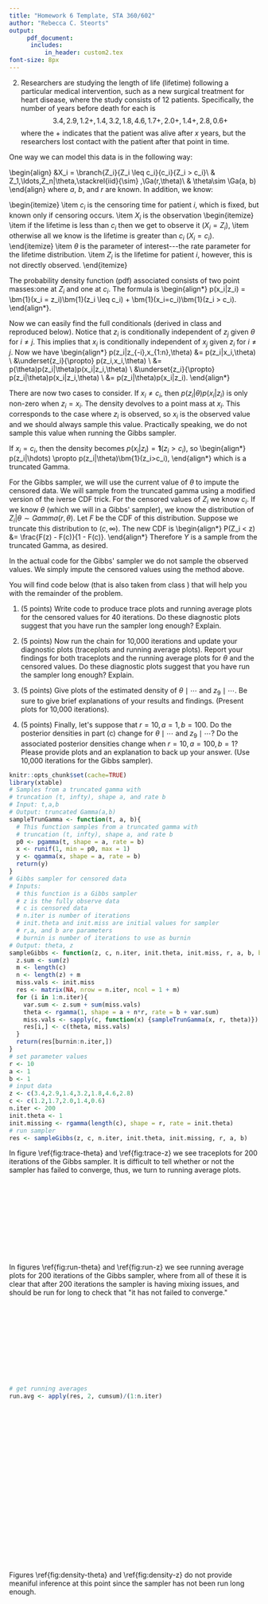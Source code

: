 ```yaml
---
title: "Homework 6 Template, STA 360/602"
author: "Rebecca C. Steorts"
output:
     pdf_document:
      includes:
          in_header: custom2.tex
font-size: 8px
---
```



2. Researchers are studying the length of life (lifetime) following a particular medical intervention, such as a new surgical treatment for heart disease, where the study consists of 12 patients. Specifically,  the number of years before death for each is $$3.4, 2.9, 1.2+, 1.4, 3.2, 1.8, 4.6, 1.7+, 2.0+, 1.4+, 2.8, 0.6+$$
where the $+$ indicates that the patient was alive after $x$ years, but the researchers lost contact with the patient after that point in time.

One way we can model this data is in the following way:

\begin{align}
  &X_i = \branch{Z_i}{Z_i \leq c_i}{c_i}{Z_i > c_i}\\
     & Z_1,\ldots,Z_n|\theta\,\stackrel{iid}{\sim} \,\Ga(r,\theta)\\
    & \theta\sim \Ga(a, b)
\end{align}
where $a$, $b$, and $r$ are known. In addition, we know:

\begin{itemize}
\item $c_i$ is the censoring time for patient $i$, which is fixed, but known only if censoring occurs.
\item $X_i$ is the observation
\begin{itemize}
\item if the lifetime is less than $c_i$ then we get to observe it ($X_i = Z_i$),
\item otherwise
        all we know is the lifetime is greater than $c_i$ ($X_i = c_i$).
        \end{itemize}
    \item $\theta$ is the parameter of interest---the rate parameter for the lifetime distribution.
    \item $Z_i$ is the lifetime for patient $i$, however, this is not directly observed.
    \end{itemize}

The probability density function (pdf) associated consists of two point masses:one at $Z_i$ and one at $c_i$.  The formula is
\begin{align*}
p(x_i|z_i) = \bm{1}(x_i = z_i)\bm{1}(z_i \leq c_i) + \bm{1}(x_i=c_i)\bm{1}(z_i > c_i).
\end{align*}.

Now we can easily find the full conditionals (derived in class and reproduced below).  Notice that $z_i$ is conditionally independent of $z_j$ given $\theta$ for $i \neq j$.  This implies that $x_i$ is conditionally independent of $x_j$ given $z_i$ for $i \neq j$.  Now we have
\begin{align*}
p(z_i|z_{-i},x_{1:n},\theta) &= p(z_i|x_i,\theta) \\
&\underset{z_i}{\propto} p(z_i,x_i,\theta) \\
&= p(\theta)p(z_i|\theta)p(x_i|z_i,\theta) \\
&\underset{z_i}{\propto} p(z_i|\theta)p(x_i|z_i,\theta) \\
&= p(z_i|\theta)p(x_i|z_i).
\end{align*}

There are now two cases to consider.  If $x_i \neq c_i$, then $p(z_i|\theta)p(x_i|z_i)$ is only non-zero when $z_i = x_i$.  The density devolves to a point mass at $x_i$.  This corresponds to the case where $z_i$ is observed, so $x_i$ is the observed value and we should always sample this value.  Practically speaking, we do not sample this value when running the Gibbs sampler.

If $x_i = c_i$, then the density becomes $p(x_i|z_i) = \bm{1}(z_i > c_i)$, so
\begin{align*}
p(z_i|\hdots) \propto p(z_i|\theta)\bm{1}(z_i>c_i),
\end{align*}
which is a truncated Gamma.


For the Gibbs sampler, we will use the current value of $\theta$ to impute the censored data.  We will sample from the truncated gamma using a modified version of the iverse CDF trick.  For the censored values of $Z_i$ we know $c_i$.  If we know $\theta$ (which we will in a Gibbs' sampler), we know the distribution of $Z_i|\theta \sim Gamma(r,\theta)$.  Let $F$ be the CDF of this distribution.  Suppose we truncate this distribution to $(c,\infty)$.  The new CDF is
\begin{align*}
P(Z_i < z) &= \frac{F(z) - F(c)}{1 - F(c)}.
\end{align*}
Therefore $Y$ is a sample from the truncated Gamma, as desired.

In the actual code for the Gibbs' sampler we do not sample the observed values.  We simply impute the censored values using the method above.

You will find code below (that is also taken from class ) that will help you with the remainder of the problem.

1. (5 points) Write code to produce trace plots and running average plots for the censored values for 40 iterations. Do these diagnostic plots suggest that you have run the sampler long enough? Explain.

2. (5 points) Now run the chain for 10,000 iterations  and update your diagnostic plots (traceplots and running average plots). Report your findings for both traceplots and the running average plots for $\theta$ and the censored values. Do these diagnostic plots suggest that you have run the sampler long enough? Explain.

3.  (5 points) Give plots of the estimated density of $\theta \mid \cdots$ and $z_9 \mid \cdots$. Be sure to give brief explanations of your results and findings. (Present plots for 10,000 iterations).

4. (5 points) Finally, let's suppose that $r=10,a=1,b=100.$ Do the posterior densities in part (c) change for $\theta \mid \cdots$ and $z_9 \mid \cdots?$  Do the associated posterior densities change when $r=10, a=100,b=1?$ Please provide plots and an explanation to back up your answer.  (Use 10,000 iterations for the Gibbs sampler).









```r
knitr::opts_chunk$set(cache=TRUE)
library(xtable)
# Samples from a truncated gamma with
# truncation (t, infty), shape a, and rate b
# Input: t,a,b
# Output: truncated Gamma(a,b)
sampleTrunGamma <- function(t, a, b){
  # This function samples from a truncated gamma with
  # truncation (t, infty), shape a, and rate b
  p0 <- pgamma(t, shape = a, rate = b)
  x <- runif(1, min = p0, max = 1)
  y <- qgamma(x, shape = a, rate = b)
  return(y)
}
# Gibbs sampler for censored data
# Inputs:
  # this function is a Gibbs sampler
  # z is the fully observe data
  # c is censored data
  # n.iter is number of iterations
  # init.theta and init.miss are initial values for sampler
  # r,a, and b are parameters
  # burnin is number of iterations to use as burnin
# Output: theta, z
sampleGibbs <- function(z, c, n.iter, init.theta, init.miss, r, a, b, burnin = 1){
  z.sum <- sum(z)
  m <- length(c)
  n <- length(z) + m
  miss.vals <- init.miss
  res <- matrix(NA, nrow = n.iter, ncol = 1 + m)
  for (i in 1:n.iter){
    var.sum <- z.sum + sum(miss.vals)
    theta <- rgamma(1, shape = a + n*r, rate = b + var.sum)
    miss.vals <- sapply(c, function(x) {sampleTrunGamma(x, r, theta)})
    res[i,] <- c(theta, miss.vals)
  }
  return(res[burnin:n.iter,])
}
# set parameter values
r <- 10
a <- 1
b <- 1
# input data
z <- c(3.4,2.9,1.4,3.2,1.8,4.6,2.8)
c <- c(1.2,1.7,2.0,1.4,0.6)
n.iter <- 200
init.theta <- 1
init.missing <- rgamma(length(c), shape = r, rate = init.theta)
# run sampler
res <- sampleGibbs(z, c, n.iter, init.theta, init.missing, r, a, b)
```

In figure \ref{fig:trace-theta} and \ref{fig:trace-z} we see traceplots for 200 iterations of the Gibbs sampler. It is difficult to tell whether or not the sampler has failed to converge, thus, we turn to running average plots.

![\label{fig:trace-theta}Traceplot of theta](C:/Users/nitsu/Git_Repositories/modern-bayes/homeworks/homework-6/template-hw-06_files/figure-latex/fig:trace-theta-1.pdf) 

In figures \ref{fig:run-theta} and \ref{fig:run-z} we see running average plots for 200 iterations of the Gibbs sampler, where from all of these it is clear that after 200 iterations the sampler is having mixing issues, and should be run for long to check that "it has not failed to converge."

![\label{fig:trace-z}Traceplot of $z_3, z_8, z_9, z_{10}, z_{12}.$](C:/Users/nitsu/Git_Repositories/modern-bayes/homeworks/homework-6/template-hw-06_files/figure-latex/fig:trace-z-1.pdf) 


```r
# get running averages
run.avg <- apply(res, 2, cumsum)/(1:n.iter)
```

![\label{fig:run-theta}Running average plot of theta](C:/Users/nitsu/Git_Repositories/modern-bayes/homeworks/homework-6/template-hw-06_files/figure-latex/fig:run-theta-1.pdf) 

![\label{fig:run-z}Running average plots of $z_3, z_8, z_9, z_{10}, z_{12}.$](C:/Users/nitsu/Git_Repositories/modern-bayes/homeworks/homework-6/template-hw-06_files/figure-latex/fig:run-z-1.pdf) 

Figures \ref{fig:density-theta} and \ref{fig:density-z} do not provide meaniful inference at this point since the sampler has not been run long enough.

![\label{fig:density-theta}Estimated posterior density of theta](C:/Users/nitsu/Git_Repositories/modern-bayes/homeworks/homework-6/template-hw-06_files/figure-latex/fig:density-theta-1.pdf) 

![\label{fig:density-z}Estimated posterior density of $z_9$ (posterior mean in red).](C:/Users/nitsu/Git_Repositories/modern-bayes/homeworks/homework-6/template-hw-06_files/figure-latex/fig:density-z-1.pdf) 
